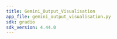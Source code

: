 ```yaml
---
title: Gemini_Output_Visualisation
app_file: gemini_output_visualisation.py
sdk: gradio
sdk_version: 4.44.0
---
```

